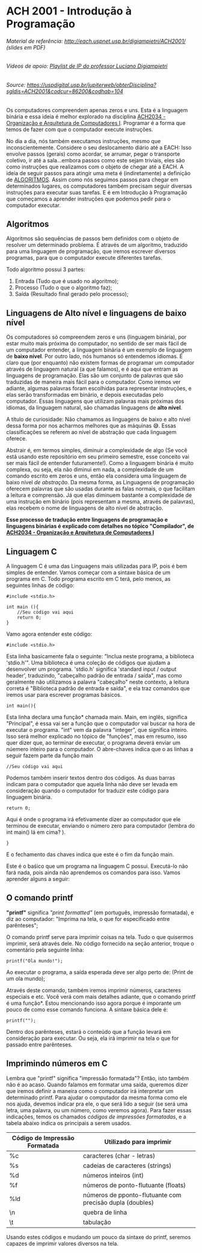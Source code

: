 # ACH 2001 - Introdução à Programação

###### Material de referência: http://each.uspnet.usp.br/digiampietri/ACH2001/ (slides em PDF)
###### Vídeos de apoio: [Playlist de IP do professor Luciano Digiampietri](https://www.youtube.com/playlist?list=PL_JAaU8k6DQWsh1mt8vwpP8YsH6Xhgq2N)
###### Source: <https://uspdigital.usp.br/jupiterweb/obterDisciplina?sgldis=ACH2001&codcur=86200&codhab=104>

Os computadores compreendem apenas zeros e uns. Esta é a linguagem binária e essa ideia é melhor explorado na disciplina [ACH2034 - Organização e Arquitetura de Computadores I](https://github.com/bambans/ISN/blob/main/3rd-semester/Computer%20Organization%20and%20Architecture%20I/README.md). Programar é a forma que temos de fazer com que o computador execute instruções.




No dia a dia, nós também executamos instruções, mesmo que inconscientemente. Considere o seu deslocamento diário até a EACH: Isso envolve passos (gerais) como acordar, se arrumar, pegar o transporte coletivo, ir até a sala...embora passos como este sejam triviais, eles são como instruções que realizamos com o objeto de chegar até a EACH. A ideia de seguir passos para atingir uma meta é (indiretamente) a definição de [ALGORITMOS](#algoritmos). Assim como nós seguimos passos para chegar em determinados lugares, os computadores também precisam seguir diversas instruções para executar suas tarefas. E é em Introdução à Programação que começamos a aprender instruções que podemos pedir para o computador executar.

## Algoritmos

Algoritmos são sequências de passos bem definidos com o objeto de resolver um determinado problema. É através de um algoritmo, traduzido para uma linguagem de programação, que iremos escrever diversos programas, para que o computador execute diferentes tarefas.

Todo algoritmo possui 3 partes:
1. Entrada (Tudo que é usado no algoritmo);
2. Processo (Tudo o que o algoritmo faz);
3. Saída (Resultado final gerado pelo processo);

## Linguagens de Alto nível e linguagens de baixo nível

Os computadores só compreendem zeros e uns (linguagem binária), por estar muito mais próxima do computador, no sentido de ser mais fácil de um computador entender, a linguagem binária é um exemplo de linguagem de **baixo nível**. Por outro lado, nós humanos só entendemos idiomas. É claro que (por enquanto) não existem formas de programar um computador através de linguagem natural (a que falamos), e é aqui que entram as linguagens de programação. Elas são um conjunto de palavras que são traduzidas de maneira mais fácil para o computador. Como iremos ver adiante, algumas palavras foram escolhidas para representar instruções, e elas serão transformadas em binário, e depois executadas pelo computador. Essas linguagens que utilizam palavras mais próximas dos idiomas, da linguagem natural, são chamadas linguagens de **alto nível**.

A título de curiosidade: Não chamamos as linguagens de baixo e alto nível dessa forma por nos acharmos melhores que as máquinas :sweat_smile:. Essas classificações se referem ao nível de abstração que cada linguagem oferece. 

Abstrair é, em termos simples, diminuir a complexidade de algo (Se você está usando este repositório em seu primeiro semestre, esse conceito vai ser mais fácil de entender futuramente!). Como a linguagem binária é muito complexa, ou seja, ela não diminui em nada, a complexidade de um comando escrito em zeros e uns, então ela considera uma linguagem de baixo nível *de abstração*. Da mesma forma, as Linguagens de programação oferecem palavras que são usadas durante as falas normais, o que facilitam a leitura e comprensão. Já que elas diminuem bastante a complexidade de uma instrução em binário (pois representam a mesma, através de palavras), elas recebem o nome de linguagens de alto nível de abstração.

**Esse processo de tradução entre linguagens de programação e linguagens binárias é explicado com detalhes no tópico "Compilador", de [ACH2034 - Organização e Arquitetura de Computadores I](https://github.com/bambans/ISN/blob/main/3rd-semester/Computer%20Organization%20and%20Architecture%20I/README.md)**

## Linguagem C
A linguagem C é uma das Linguagens mais utilizadas para IP, pois é bem simples de entender.
Vamos começar com a sintaxe básica de um programa em C. Todo programa escrito em C terá, pelo menos, as seguintes linhas de código:
```
#include <stdio.h>

int main (){
    //Seu código vai aqui
    return 0;
}
```
Vamo agora entender este código:

```
#include <stdio.h>
```
Esta linha basicamente fala o seguinte: "Inclua neste programa, a biblioteca 'stdio.h'". Uma biblioteca é uma coleção de códigos que ajudam a desenvolver um programa. 'stdio.h' significa 'standard input / output header', traduzindo, "cabeçalho padrão de entrada / saída", mas como geralmente não utilizamos a palavra "cabeçalho" neste contexto, a leitura correta é "Biblioteca padrão de entrada e saída", e ela traz comandos que iremos usar para escrever programas básicos.

```
int main(){
```
Esta linha declara uma função* chamada main. Main, em inglês, significa "Principal", é essa vai ser a função que o computador vai buscar na hora de executar o programa. "int" vem da palavra "integer", que significa inteiro. Isso será melhor explicado no tópico de "funções", mas em resumo, isso quer dizer que, ao terminar de executar, o programa deverá enviar um núemero inteiro para o computador. O abre-chaves indica que o as linhas a seguir fazem parte da função main

```
//Seu código vai aqui
```
Podemos também inserir textos dentro dos códigos. As duas barras indicam para o computador que aquela linha não deve ser levada em consideração quando o computador for traduzir este código para linguagem binária.

```
return 0;
```
Aqui é onde o programa irá efetivamente dizer ao computador que ele terminou de executar, enviando o número zero para computador (lembra do int main() lá em cima? ).

```
}
```
E o fechamento das chaves indica que este é o fim da função main.


Este é o baśico que um programa na linguagem C possui. Executá-lo não fará nada, pois ainda não aprendemos os comandos para isso. Vamos aprender alguns a seguir:

## O comando printf

**"printf"** significa _"print formatted"_ (em português, impressão formatada), e diz ao computador: "Imprima na tela, o que for especificado entre parênteses";

O comando printf serve para imprimir coisas na tela. Tudo o que quisermos imprimir, será através dele. No código fornecido na seção anterior, troque o comentário pela seguinte linha:
```
printf("Ola mundo!");
```
Ao executar o programa, a saída esperada deve ser algo perto de:
(Print de um ola mundo);

Através deste comando, também iremos imprimir números, caracteres especiais e etc. Você verá com mais detalhes adiante, que o comando printf é uma função*. Estou mencionando isso agora porque é imporante um pouco de como esse comando funciona.
A sintaxe básica dele é:
```
printf("");
```
Dentro dos parênteses, estará o conteúdo que a função levará em consideração para executar. Ou seja, ela irá imprimir na tela o que for passado entre parênteses.

## Imprimindo números em C
Lembra que "printf" significa "impressão formatada"? Então, isto também não é ao acaso. Quando falamos em formatar uma saída, queremos dizer que iremos definir a maneira como o computador irá interpretar um determinado printf.
Para ajudar o computador da mesma forma como ele nos ajuda, devemos indicar pra ele, o que será lido a seguir (se será uma letra, uma palavra, ou um número, como veremos agora).
Para fazer essas indicações, temos os chamados *códigos de impressões formatadas*, e a tabela abaixo indica os principais a serem usados.

| Código de Impressão Formatada | Utilizado para imprimir |
| -------- | ------- |
| %c | caracteres (char - letras) |
| %s | cadeias de caracteres (strings) |
| %d | números inteiros (int) |
| %f | números de ponto-flutuante (floats) |
| %ld | números de pponto-flutuante com precisão dupla (doubles) |
| \n  | quebra de linha  |
| \t | tabulação |


Usando estes códigos e mudando um pouco da sintaxe do printf, seremos capazes de imprimir valores diversos na tela.

